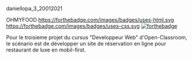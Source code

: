 daniellopa_3_20012021

OHMYFOOD
https://forthebadge.com/images/badges/uses-html.svg
https://forthebadge.com/images/badges/uses-css.svg
[![forthebadge](https://forthebadge.com/images/badges/validated-html5.svg)](https://forthebadge.com)

Pour le troisieme projet du cursus "Developpeur Web" d'Open-Classroom, le scénario est de développer un site de réservation en ligne pour restaurant de luxe
en mobil-first.


